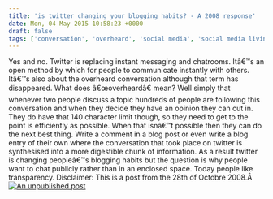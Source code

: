 ```yaml
---
title: 'is twitter changing your blogging habits? - A 2008 response'
date: Mon, 04 May 2015 10:58:23 +0000
draft: false
tags: ['conversation', 'overheard', 'social media', 'social media living room', 'social networking', 'twitter', 'twitter']
---
```


Yes and no. Twitter is replacing instant messaging and chatrooms. Itâ€™s an open method by which for people to communicate instantly with others. Itâ€™s also about the overheard conversation although that term has disappeared. What does â€œoverheardâ€ mean? Well simply that whenever two people discuss a topic hundreds of people are following this conversation and when they decide they have an opinion they can cut in. They do have that 140 character limit though, so they need to get to the point is efficiently as possible. When that isnâ€™t possible then they can do the next best thing. Write a comment in a blog post or even write a blog entry of their own where the conversation that took place on twitter is synthesised into a more digestible chunk of information. As a result twitter is changing peopleâ€™s blogging habits but the question is why people want to chat publicly rather than in an enclosed space. Today people like transparency. Disclaimer: This is a post from the 28th of Octobre 2008.Â [![An unpublished post](http://www.main-vision.com/richard/blog/wp-content/uploads/2008/10/Screen-Shot-2015-05-04-at-12.53.10.png)](http://www.main-vision.com/richard/blog/wp-content/uploads/2008/10/Screen-Shot-2015-05-04-at-12.53.10.png)